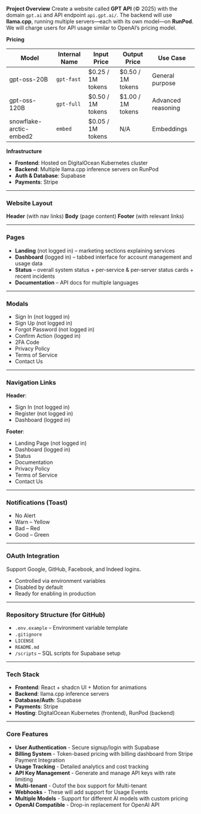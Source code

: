 **Project Overview**
Create a website called **GPT API** (© 2025) with the domain `gpt.ai` and API endpoint `api.gpt.ai/`.
The backend will use **llama.cpp**, running multiple servers—each with its own model—on **RunPod**.
We will charge users for API usage similar to OpenAI’s pricing model.

**Pricing**

| Model                   | Internal Name | Input Price        | Output Price       | Use Case           |
| ----------------------- | ------------- | ------------------ | ------------------ | ------------------ |
| gpt-oss-20B             | `gpt-fast`    | \$0.25 / 1M tokens | \$0.50 / 1M tokens | General purpose    |
| gpt-oss-120B            | `gpt-full`    | \$0.50 / 1M tokens | \$1.00 / 1M tokens | Advanced reasoning |
| snowflake-arctic-embed2 | `embed`       | \$0.05 / 1M tokens | N/A                | Embeddings         |

**Infrastructure**

* **Frontend**: Hosted on DigitalOcean Kubernetes cluster
* **Backend**: Multiple llama.cpp inference servers on RunPod
* **Auth & Database**: Supabase
* **Payments**: Stripe

---

### **Website Layout**

**Header** (with nav links)
**Body** (page content)
**Footer** (with relevant links)

---

### **Pages**

* **Landing** (not logged in) – marketing sections explaining services
* **Dashboard** (logged in) – tabbed interface for account management and usage data
* **Status** – overall system status + per-service & per-server status cards + recent incidents
* **Documentation** – API docs for multiple languages

---

### **Modals**

* Sign In (not logged in)
* Sign Up (not logged in)
* Forgot Password (not logged in)
* Confirm Action (logged in)
* 2FA Code
* Privacy Policy
* Terms of Service
* Contact Us

---

### **Navigation Links**

**Header**:

* Sign In (not logged in)
* Register (not logged in)
* Dashboard (logged in)

**Footer**:

* Landing Page (not logged in)
* Dashboard (logged in)
* Status
* Documentation
* Privacy Policy
* Terms of Service
* Contact Us

---

### **Notifications (Toast)**

* No Alert
* Warn – Yellow
* Bad – Red
* Good – Green

---

### **OAuth Integration**

Support Google, GitHub, Facebook, and Indeed logins.

* Controlled via environment variables
* Disabled by default
* Ready for enabling in production

---

### **Repository Structure (for GitHub)**

* `.env.example` – Environment variable template
* `.gitignore`
* `LICENSE`
* `README.md`
* `/scripts` – SQL scripts for Supabase setup

---

### **Tech Stack**

* **Frontend**: React + shadcn UI + Motion for animations
* **Backend**: llama.cpp inference servers
* **Database/Auth**: Supabase
* **Payments**: Stripe
* **Hosting**: DigitalOcean Kubernetes (frontend), RunPod (backend)

---

### **Core Features**

* **User Authentication** - Secure signup/login with Supabase
* **Billing System** - Token-based pricing with billing dashboard from Stripe Payment Integration
* **Usage Tracking** - Detailed analytics and cost tracking
* **API Key Management** - Generate and manage API keys with rate limiting
* **Multi-tenant** - Outof the box support for Multi-tenant
* **Webhooks** - These will add support for Usage Events
* **Multiple Models** - Support for different AI models with custom pricing
* **OpenAI Compatible** - Drop-in replacement for OpenAI API
